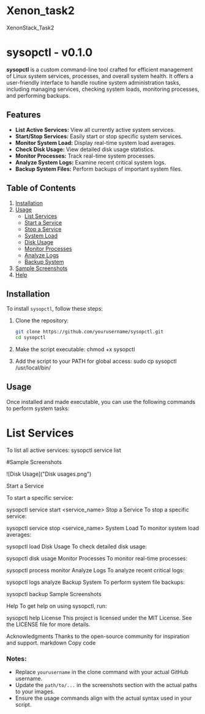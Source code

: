 # Xenon_task2
XenonStack_Task2

# sysopctl - v0.1.0

**sysopctl** is a custom command-line tool crafted for efficient management of Linux system services, processes, and overall system health. It offers a user-friendly interface to handle routine system administration tasks, including managing services, checking system loads, monitoring processes, and performing backups.

## Features

- **List Active Services:** View all currently active system services.
- **Start/Stop Services:** Easily start or stop specific system services.
- **Monitor System Load:** Display real-time system load averages.
- **Check Disk Usage:** View detailed disk usage statistics.
- **Monitor Processes:** Track real-time system processes.
- **Analyze System Logs:** Examine recent critical system logs.
- **Backup System Files:** Perform backups of important system files.

## Table of Contents

1. [Installation](#installation)
2. [Usage](#usage)
   - [List Services](#list-services)
   - [Start a Service](#start-a-service)
   - [Stop a Service](#stop-a-service)
   - [System Load](#system-load)
   - [Disk Usage](#disk-usage)
   - [Monitor Processes](#monitor-processes)
   - [Analyze Logs](#analyze-logs)
   - [Backup System](#backup-system)
3. [Sample Screenshots](#sample-screenshots)
4. [Help](#help)

## Installation

To install `sysopctl`, follow these steps:

1. Clone the repository:
   ```bash
   git clone https://github.com/yourusername/sysopctl.git
   cd sysopctl
2.  Make the script executable:
chmod +x sysopctl

3. Add the script to your PATH for global access:
 sudo cp sysopctl /usr/local/bin/
## Usage
Once installed and made executable, you can use the following commands to perform system tasks:

# List Services
To list all active services:
sysopctl service list

#Sample Screenshots

![Disk Usage]("Disk usages.png")



Start a Service

To start a specific service:

sysopctl service start <service_name>
Stop a Service
To stop a specific service:

sysopctl service stop <service_name>
System Load
To monitor system load averages:

sysopctl load
Disk Usage
To check detailed disk usage:


sysopctl disk usage
Monitor Processes
To monitor real-time processes:


sysopctl process monitor
Analyze Logs
To analyze recent critical logs:


sysopctl logs analyze
Backup System
To perform system file backups:


sysopctl backup
Sample Screenshots

Help
To get help on using sysopctl, run:


sysopctl help
License
This project is licensed under the MIT License. See the LICENSE file for more details.

Acknowledgments
Thanks to the open-source community for inspiration and support.
markdown
Copy code

### Notes:
- Replace `yourusername` in the clone command with your actual GitHub username.
- Update the `path/to/...` in the screenshots section with the actual paths to your images.
- Ensure the usage commands align with the actual syntax used in your script.







